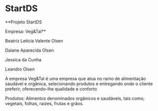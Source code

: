 # StartDS
 **Projeto StartDS  

 Empresa: Veg&Tal**

 Beatriz Letícia Valente Olsen  

 Daiane Aparecida Olsen  

 Jessica da Cunha  

 Leandro Olsen  

 A empresa Veg&Tal é uma empresa que atua no ramo de alimentação saudável e orgânica, selecionando produtos e entregando onde o cliente preferir, oferecendo-lhe qualidade e conforto  
 
 Produtos: Alimentos denominados orgânicos e saudáveis, tais como; vegetais, folhas, raízes, frutas e grãos.

